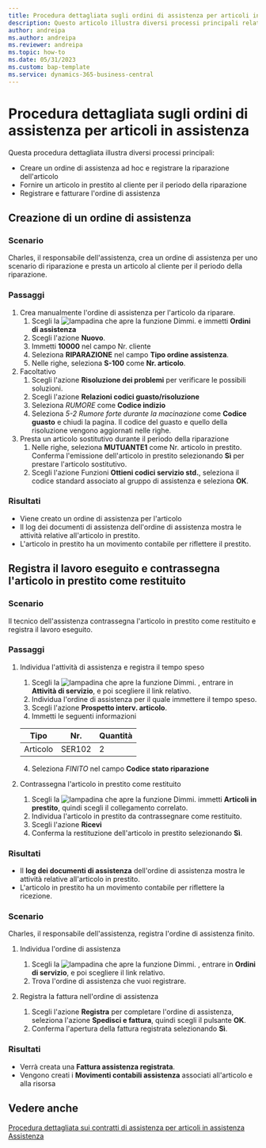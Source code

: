 ```yaml
---
title: Procedura dettagliata sugli ordini di assistenza per articoli in assistenza
description: Questo articolo illustra diversi processi principali relativi ad ordini di assistenza e articoli in assistenza.
author: andreipa
ms.author: andreipa
ms.reviewer: andreipa
ms.topic: how-to
ms.date: 05/31/2023
ms.custom: bap-template
ms.service: dynamics-365-business-central
---
```


# Procedura dettagliata sugli ordini di assistenza per articoli in assistenza

Questa procedura dettagliata illustra diversi processi principali:

- Creare un ordine di assistenza ad hoc e registrare la riparazione dell'articolo
- Fornire un articolo in prestito al cliente per il periodo della riparazione
- Registrare e fatturare l'ordine di assistenza
    
## Creazione di un ordine di assistenza

### Scenario  

Charles, il responsabile dell'assistenza, crea un ordine di assistenza per uno scenario di riparazione e presta un articolo al cliente per il periodo della riparazione.

### Passaggi

1. Crea manualmente l'ordine di assistenza per l'articolo da riparare.
   1. Scegli la ![lampadina che apre la funzione Dimmi.](../../media/ui-search/search_small.png "Informazioni sull'operazione che si desidera eseguire") e immetti **Ordini di assistenza**
   2. Scegli l'azione **Nuovo**.
   3. Immetti **10000** nel campo Nr. cliente
   4. Seleziona **RIPARAZIONE** nel campo **Tipo ordine assistenza**.
   5. Nelle righe, seleziona **S-100** come **Nr. articolo**.
2. Facoltativo
   1. Scegli l'azione **Risoluzione dei problemi** per verificare le possibili soluzioni.
   2. Scegli l'azione **Relazioni codici guasto/risoluzione**
   3. Seleziona *RUMORE* come **Codice indizio**
   4. Seleziona *5-2 Rumore forte durante la macinazione* come **Codice guasto** e chiudi la pagina. Il codice del guasto e quello della risoluzione vengono aggiornati nelle righe.
3. Presta un articolo sostitutivo durante il periodo della riparazione
   1. Nelle righe, seleziona **MUTUANTE1** come Nr. articolo in prestito. Conferma l'emissione dell'articolo in prestito selezionando **Sì** per prestare l'articolo sostitutivo. 
   2. Scegli l'azione Funzioni **Ottieni codici servizio std.**, seleziona il codice standard associato al gruppo di assistenza e seleziona **OK**.
   
### Risultati

- Viene creato un ordine di assistenza per l'articolo
- Il log dei documenti di assistenza dell'ordine di assistenza mostra le attività relative all'articolo in prestito.
- L'articolo in prestito ha un movimento contabile per riflettere il prestito.
   

## Registra il lavoro eseguito e contrassegna l'articolo in prestito come restituito

### Scenario  

Il tecnico dell'assistenza contrassegna l'articolo in prestito come restituito e registra il lavoro eseguito.

### Passaggi

1. Individua l'attività di assistenza e registra il tempo speso 
   1. Scegli la ![lampadina che apre la funzione Dimmi.](../../media/ui-search/search_small.png "Informazioni sull'operazione che si desidera eseguire") , entrare in **Attività di servizio**, e poi scegliere il link relativo.
   2. Individua l'ordine di assistenza per il quale immettere il tempo speso.
   3. Scegli l'azione **Prospetto interv. articolo**.
   4. Immetti le seguenti informazioni

    |Tipo|Nr.|Quantità|
    |----|---|--------|  
    |Articolo|SER102|2|

   4. Seleziona *FINITO* nel campo **Codice stato riparazione**
    
2. Contrassegna l'articolo in prestito come restituito
   1. Scegli la ![lampadina che apre la funzione Dimmi.](../../media/ui-search/search_small.png "Informazioni sull'operazione che si desidera eseguire") immetti **Articoli in prestito**, quindi scegli il collegamento correlato.
   2. Individua l'articolo in prestito da contrassegnare come restituito.
   3. Scegli l'azione **Ricevi** 
   4. Conferma la restituzione dell'articolo in prestito selezionando **Sì**.
      
### Risultati

- Il **log dei documenti di assistenza** dell'ordine di assistenza mostra le attività relative all'articolo in prestito.
- L'articolo in prestito ha un movimento contabile per riflettere la ricezione.


### Scenario  

Charles, il responsabile dell'assistenza, registra l'ordine di assistenza finito.

1. Individua l'ordine di assistenza 
   1. Scegli la ![lampadina che apre la funzione Dimmi.](../../media/ui-search/search_small.png "Informazioni sull'operazione che si desidera eseguire") , entrare in **Ordini di servizio**, e poi scegliere il link relativo.
   2. Trova l'ordine di assistenza che vuoi registrare.

2. Registra la fattura nell'ordine di assistenza
   1. Scegli l'azione **Registra** per completare l'ordine di assistenza, seleziona l'azione **Spedisci e fattura**, quindi scegli il pulsante **OK**.
   2. Conferma l'apertura della fattura registrata selezionando **Sì**. 
### Risultati

- Verrà creata una **Fattura assistenza registrata**.
- Vengono creati i **Movimenti contabili assistenza** associati all'articolo e alla risorsa

## Vedere anche
[Procedura dettagliata sui contratti di assistenza per articoli in assistenza](service-contract-flow.md)  
[Assistenza](../../service-service.md)
